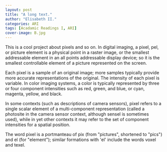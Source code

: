 ```yaml
---
layout: post
title: "A long text."
author: "Elisabeth II."
categories: ARI
tags: [Acadamic Readings I, ARI]
cover-image: B.jpg
---
```



This is a cool project about pixels and so on. In digital imaging, a pixel, pel, or picture element is a physical point in a raster image, or the smallest addressable element in an all points addressable display device; so it is the smallest controllable element of a picture represented on the screen.

Each pixel is a sample of an original image; more samples typically provide more accurate representations of the original. The intensity of each pixel is variable. In color imaging systems, a color is typically represented by three or four component intensities such as red, green, and blue, or cyan, magenta, yellow, and black.

In some contexts (such as descriptions of camera sensors), pixel refers to a single scalar element of a multi-component representation (called a photosite in the camera sensor context, although sensel is sometimes used), while in yet other contexts it may refer to the set of component intensities for a spatial position.

The word pixel is a portmanteau of pix (from "pictures", shortened to "pics") and el (for "element"); similar formations with 'el' include the words voxel and texel.